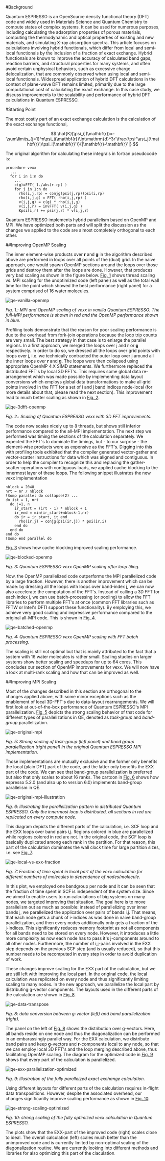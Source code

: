 #Background

Quantum ESPRESSO is an OpenSource density functional theory (DFT) code
and widely used in Materials Science and Quantum Chemistry to compute
states of complex systems. It can be used for numerous purposes,
including calculating the adsorption properties of porous materials,
computing the thermodynamic and optical properties of existing and new
materials, and simulating X-ray absorption spectra.  This article
focuses on calculations involving hybrid functionals, which differ
from local and semi-local functionals by the inclusion of a fraction
of exact exchange.  Hybrid functionals are known to improve the
accuracy of calculated band gaps, reaction barriers, and structural
properties for many systems, and often avoid certain unphysical
behaviors, such as excessive charge delocalization, that are commonly
observed when using local and semi-local functionals.  Widespread
application of hybrid DFT calculations in the context of plane-wave
DFT remains limited, primarily due to the large computational cost of
calculating the exact exchange. In this case study, we discuss
improvements to the scalability and performance of hybrid DFT
calculations in Quantum ESPRESSO.

#Starting Point

The most costly part of an exact exchange calculation is the
calculation of the exact exchange functional,

$$
\hat{K}[\psi_i](\mathbf{r})=-\sum\limits_{j=1}^n\psi_j(\mathbf{r})\int\mathrm{d}^3r'\frac{\psi^\ast_j(\mathbf{r}')\psi_i(\mathbf{r}')}{|\mathbf{r}-\mathbf{r}'|}
$$

The original algorithm for calculating these integrals in fortran
pseudocode is:

```Fortran
procedure vexx
  ...
  for i in 1:n do
    ...
    c(g)=FFT( 1./abs(r-rp) )
    for j in 1:n do
      rho(i,j,rp) = conjg(psi(j,rp))psi(i,rp)
      rho(i,j,g) = FFT( rho(i,j,rp) )
      v(i,j,g) = c(g) * rho(i,j,g)
      v(i,j,r) = invFFT( v(i,j,g) )
      Kpsi(i,r) += psi(j,r) * v(i,j,r)
```

Quantum ESPRESSO implements hybrid parallelism based on OpenMP and
MPI. We have optimized both parts and will split the discussion as the
changes we applied to the code are almost completely orthogonal to
each other.

##Improving OpenMP Scaling

The inner element-wise products over $\mathbf{r}$ and $\mathbf{g}$ in
the algorithm described above are performed in loops over all points
of the (dual) grid. In the naive approach, one would spawn OpenMP
sections around the loops over those grids and destroy them after the
loops are done. However, that produces very bad scaling as shown in
the figure below. <a href="fig1">Fig. 1</a> shows thread scaling
vs. MPI scaling for the unoptimized code (left panel) as well as the
total wall time for the point which showed the best performance (right
panel) for a system comprised of 16 water molecules.

<a name="fig1"></a>
![qe-vanilla-openmp](images/vexx-vanilla-mpi-vs-openmp.png)

*Fig. 1.: MPI and OpenMP scaling of vexx in vanilla Quantum ESPRESSO. The full-MPI performance is shown in red and the OpenMP performance shown in blue.*

Profiling tools demonstrate that the reason for poor scaling
performance is due to the overhead from fork-join operations because
the loop trip counts are very small. The best strategy in that case is
to enlarge the parallel regions. In a first approach, we merged the
loops over j and $\mathbf{r}$ or $\mathbf{g}$ respectively. In order
to do so, we dressed all the loops over grid points with loops over j,
i.e. we technically contracted the outer loop over j around all the
inner loops over $\mathbf{r}$ and $\mathbf{g}$. The loops were then
collapsed using appropriate OpenMP 4.X SIMD statements. We furthermore
replaced the distributed FFT's by local 3D FFT's. This requires some
global data re-arrangement which was made possible by implementing
data layout conversions which employs global data transformations to
make all grid points involved in the FFT for a set of i and j band
indices node-local (for more details about that, please read the next
section). This improvement lead to much better scaling as shown in <a
href="fig2">Fig. 2</a>.

<a name="fig2"></a>
![qe-3dfft-openmp](images/vexx-vanilla-mpi-vs-3dfft.png)

*Fig. 2.: Scaling of Quantum ESPRESSO vexx with 3D FFT improvements.*

The code now scales nicely up to 8 threads, but shows still inferior
performance compared to the all-MPI implementation. The next step we
performed was timing the sections of the calculation separately. We
expected the FFT's to dominate the timings, but - to our surprise -
the element-wise products were as expensive as the FFT's. Digging into
this with profiling tools exhibited that the compiler generated
vector-gather and vector-scatter instructions for data which was
aligned and contiguous. In order to help the compiler to recognize
this and replacing the gather-scatter-operations with contiguous
loads, we applied cache blocking to the innermost layer of these
loops. The following snippet illustrates the new vexx implementation

```Fortran
nblock = 2048
nrt = nr / nblock
!$omp parallel do collapse(2) ...
do ist = 1, nrt
  do j=1, n
    ir_start = (irt - 1) * nblock + 1
    ir_end = min(ir_start+nblock-1,nr)
    do ir = ir_start, it_end
      rho(ir,j) = conjg(psi(ir,j)) * psi(ir,i)
    end do
  end do
end do
!$omp end parallel do
```

<a href="fig3">Fig. 3</a> shows how cache blocking improved scaling performance.

<a name="fig3"></a>
![qe-blocked-openmp](images/vexx-vanilla-mpi-vs-3dfft-tiled.png)

*Fig. 3: Quantum ESPRESSO vexx OpenMP scaling after loop tiling.*

Now, the OpenMP parallelized code outperforms the MPI parallelized
code by a large fraction. However, there is another improvement which
can be made: by dressing all the loops with loops over band-index j,
we can now also accelerate the computation of the FFT's. Instead of
calling a 3D FFT for each index j, we can use batch-processing (or
pooling) to allow the FFT libraries to perform multiple FFT's at once
(common FFT libraries such as FFTW or Intel's DFTI support these
functionality). By employing this, we achieve very good scaling and
impressive performance compared to the original all-MPI code. This is
shown in <a href="fig4">Fig. 4</a>.

<a name="fig4"></a>
![qe-batched-openmp](images/vexx-vanilla-mpi-vs-3dfft-many-tiled.png)

*Fig. 4: Quantum ESPRESSO vexx OpenMP scaling with FFT batch processing.*

The scaling is still not optimal but that is mainly attributed to the
fact that a system with 16 water molecules is rather small. Scaling
studies on larger systems show better scaling and speedups for up to
64 cores.  This concludes our section of OpenMP improvements for
vexx. We will now have a look at multi-rank scaling and how that can
be improved as well.

##Improving MPI Scaling

Most of the changes described in this section are orthogonal to the
changes applied above, with some minor exceptions such as the
enablement of local 3D-FFT's due to data-layout rearrangements. We
will first look at out-of-the-box performance of Quantum ESPRESSO's
MPI parallelization. <a href="fig5">Fig. 5</a> depicts the strong
scaling behavior of that code for different types of parallelizations
in QE, denoted as *task-group* and *band-group* parallelization.

<a name="fig5"></a>
![qe-original-mpi](images/qe-strong-scaling.png)

*Fig. 5: Strong scaling of task-group (left panel) and band group paralellization (right panel) in the original Quantum ESPRESSO MPI implementation.*

Those implementations are mutually exclusive and the former only
benefits the local (plain DFT) part of the code, and the latter only
benefits the EXX part of the code. We can see that band-group
parallelization is preferred but also that only scales to about 16
ranks. The cartoon in <a href="fig6">Fig. 6</a> shows how espresso
5.2.0 (and also up to version 6.0) implements band-group parallelism
in QE.

<a name="fig6"></a>
![qe-original-mpi-illustration](images/qe-exx-parallelization-original.png)

*Fig. 6: illustrating the parallelization pattern in distributed Quantum ESPRESSO. Only the innermost loop is distributed, all sections in red are replicated on every compute node.*

This diagram depicts the different parts of the calculation, i.e. SCF
loop and the EXX loops over band pairs i,j. Regions colored in blue
are parallelized while regions colored in red are not. In the original
code, the SCF loop is basically duplicated among each rank in the
partition. For that reason, this part of the calculation dominates the
wall clock time for large partition sizes, i.e. see <a
href="fig7">Fig. 7</a>.

<a name="fig7"></a>
![qe-local-vs-exx-fraction](images/qe-local-vs-exx-fraction.png)

*Fig. 7: Fraction of time spent in local part of the vexx calculation for different numbers of molecules in dependence of nodes/molecule.*

In this plot, we employed one bandgroup per node and it can be seen
that the fraction of time spent in SCF is independent of the system
size. Since we aimed to enable users to run calculations of big
systems on many nodes, we targeted improving that situation. The goal
here is to move parallelism out as much as possible: instead of
parallelizing over inner bands j, we parallelized the application over
pairs of bands i,j. That means, that each node gets a chunk of
i-indices as was done in naive band-group parallelization, and then
every nodes additionally only gets a fraction of the j-indices. This
significantly reduces memory footprint as not all components for all
bands need to be stored on every node. However, it introduces a little
more complexity as now each node has to pass it's j-components around
to all other nodes. Furthermore, the number of i,j-pairs involved in
the EXX step depends on the previous SCF step (and is usually
reduced), so that this number needs to be recomputed in every step in
order to avoid duplication of work.

These changes improve scaling for the EXX part of the calculation, but
we are still left with improving the local part. In the original code,
the local calculation was replicated on every node and thus
significantly limiting scaling to many nodes. In the new approach, we
parallelize the local part by distributing g-vector components. The
layouts used in the different parts of the calculation are shown in <a
href="fig8">Fig. 8</a>.

<a name="fig8"></a>
![qe-data-transpose](images/qe-data-transpose.png)

*Fig. 8: data conversion between g-vector (left) and band parallelization (right).*

The panel on the left of <a href="fig8">Fig. 8</a> shows the
distribution over g-vectors. Here, all bands reside on one node and
thus the diagonalization can be performed in an embarassingly parallel
way. For the EXX calculation, we distribute band pairs and keep
$\mathbf{g}$-vectors and $\mathbf{r}$-components local to any node, so
that we can employ local 3D FFT's and the loop merging described
above, thus facilitating OpenMP scaling. The diagram for the optimized
code in <a href="fig9">Fig. 9</a> shows that every part of the
calculation is parallelized.

<a name="fig9"></a>
![qe-exx-parallelization-optimized](images/qe-exx-parallelization-optimized.png)

*Fig. 9: illustration of the fully paralleized exact exchange calculation.*

Using different layouts for different parts of the calculation
requires in-flight data transpositions. However, despite the
associated overhead, our changes significantly improve scaling
performance as shown in <a href="fig10">Fig. 10</a>.

<a name="fig10"></a>
![qe-strong-scaling-optimized](images/qe-strong-scaling-optimized.png)

*Fig. 10: strong scaling of the fully optimized vexx calculation in Quantum ESPRESSO.*

The plots show that the EXX-part of the improved code (right) scales
close to ideal. The overall calculation (left) scales much better than
the unimproved code and is currently limited by non-optimal scaling of
the diagonalization routine. We are currently looking into different
methods and libraries for also optimizing this part of the
claculation.

